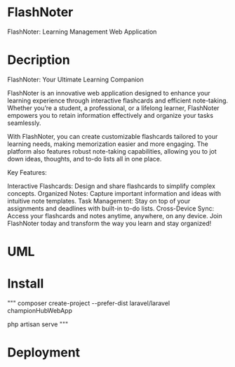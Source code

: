 # FlashNoter

FlashNoter: Learning Management Web Application

# Decription

FlashNoter: Your Ultimate Learning Companion

FlashNoter is an innovative web application designed to enhance your learning experience through interactive flashcards and efficient note-taking. Whether you’re a student, a professional, or a lifelong learner, FlashNoter empowers you to retain information effectively and organize your tasks seamlessly.

With FlashNoter, you can create customizable flashcards tailored to your learning needs, making memorization easier and more engaging. The platform also features robust note-taking capabilities, allowing you to jot down ideas, thoughts, and to-do lists all in one place.

Key Features:

Interactive Flashcards: Design and share flashcards to simplify complex concepts.
Organized Notes: Capture important information and ideas with intuitive note templates.
Task Management: Stay on top of your assignments and deadlines with built-in to-do lists.
Cross-Device Sync: Access your flashcards and notes anytime, anywhere, on any device.
Join FlashNoter today and transform the way you learn and stay organized!

# UML

# Install
"""
composer create-project --prefer-dist laravel/laravel championHubWebApp

php artisan serve
"""
# Deployment

